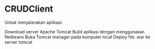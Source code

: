 # CRUDClient
Untuk menjalanakan aplikasi:

Download server Apache Tomcat
Build aplikasi dengan menggunakan Netbeans
Buka Tomcat manager pada komputer local
Deploy file .war ke server tomcat
